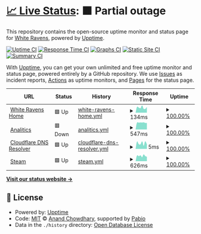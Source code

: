 # [📈 Live Status](https://status.whiteravens.net): <!--live status--> **🟧 Partial outage**

This repository contains the open-source uptime monitor and status page for [White Ravens](https://whiteravens.net), powered by [Upptime](https://github.com/upptime/upptime).

[![Uptime CI](https://github.com/whiteravens20/status.whiteravens.net/workflows/Uptime%20CI/badge.svg)](https://github.com/whiteravens20/status.whiteravens.net/actions?query=workflow%3A%22Uptime+CI%22)
[![Response Time CI](https://github.com/whiteravens20/status.whiteravens.net/workflows/Response%20Time%20CI/badge.svg)](https://github.com/whiteravens20/status.whiteravens.net/actions?query=workflow%3A%22Response+Time+CI%22)
[![Graphs CI](https://github.com/whiteravens20/status.whiteravens.net/workflows/Graphs%20CI/badge.svg)](https://github.com/whiteravens20/status.whiteravens.net/actions?query=workflow%3A%22Graphs+CI%22)
[![Static Site CI](https://github.com/whiteravens20/status.whiteravens.net/workflows/Static%20Site%20CI/badge.svg)](https://github.com/whiteravens20/status.whiteravens.net/actions?query=workflow%3A%22Static+Site+CI%22)
[![Summary CI](https://github.com/whiteravens20/status.whiteravens.net/workflows/Summary%20CI/badge.svg)](https://github.com/whiteravens20/status.whiteravens.net/actions?query=workflow%3A%22Summary+CI%22)

With [Upptime](https://upptime.js.org), you can get your own unlimited and free uptime monitor and status page, powered entirely by a GitHub repository. We use [Issues](https://github.com/whiteravens20/status.whiteravens.net/issues) as incident reports, [Actions](https://github.com/whiteravens20/status.whiteravens.net/actions) as uptime monitors, and [Pages](https://status.whiteravens.net) for the status page.

<!--start: status pages-->
<!-- This summary is generated by Upptime (https://github.com/upptime/upptime) -->
<!-- Do not edit this manually, your changes will be overwritten -->
<!-- prettier-ignore -->
| URL | Status | History | Response Time | Uptime |
| --- | ------ | ------- | ------------- | ------ |
| <img alt="" src="https://icons.duckduckgo.com/ip3/whiteravens.net.ico" height="13"> [White Ravens Home](https://whiteravens.net) | 🟩 Up | [white-ravens-home.yml](https://github.com/whiteravens20/status.whiteravens.net/commits/HEAD/history/white-ravens-home.yml) | <details><summary><img alt="Response time graph" src="./graphs/white-ravens-home/response-time-week.png" height="20"> 134ms</summary><br><a href="https://status.whiteravens.net/history/white-ravens-home"><img alt="Response time 156" src="https://img.shields.io/endpoint?url=https%3A%2F%2Fraw.githubusercontent.com%2Fwhiteravens20%2Fstatus.whiteravens.net%2FHEAD%2Fapi%2Fwhite-ravens-home%2Fresponse-time.json"></a><br><a href="https://status.whiteravens.net/history/white-ravens-home"><img alt="24-hour response time 150" src="https://img.shields.io/endpoint?url=https%3A%2F%2Fraw.githubusercontent.com%2Fwhiteravens20%2Fstatus.whiteravens.net%2FHEAD%2Fapi%2Fwhite-ravens-home%2Fresponse-time-day.json"></a><br><a href="https://status.whiteravens.net/history/white-ravens-home"><img alt="7-day response time 134" src="https://img.shields.io/endpoint?url=https%3A%2F%2Fraw.githubusercontent.com%2Fwhiteravens20%2Fstatus.whiteravens.net%2FHEAD%2Fapi%2Fwhite-ravens-home%2Fresponse-time-week.json"></a><br><a href="https://status.whiteravens.net/history/white-ravens-home"><img alt="30-day response time 155" src="https://img.shields.io/endpoint?url=https%3A%2F%2Fraw.githubusercontent.com%2Fwhiteravens20%2Fstatus.whiteravens.net%2FHEAD%2Fapi%2Fwhite-ravens-home%2Fresponse-time-month.json"></a><br><a href="https://status.whiteravens.net/history/white-ravens-home"><img alt="1-year response time 156" src="https://img.shields.io/endpoint?url=https%3A%2F%2Fraw.githubusercontent.com%2Fwhiteravens20%2Fstatus.whiteravens.net%2FHEAD%2Fapi%2Fwhite-ravens-home%2Fresponse-time-year.json"></a></details> | <details><summary><a href="https://status.whiteravens.net/history/white-ravens-home">100.00%</a></summary><a href="https://status.whiteravens.net/history/white-ravens-home"><img alt="All-time uptime 100.00%" src="https://img.shields.io/endpoint?url=https%3A%2F%2Fraw.githubusercontent.com%2Fwhiteravens20%2Fstatus.whiteravens.net%2FHEAD%2Fapi%2Fwhite-ravens-home%2Fuptime.json"></a><br><a href="https://status.whiteravens.net/history/white-ravens-home"><img alt="24-hour uptime 100.00%" src="https://img.shields.io/endpoint?url=https%3A%2F%2Fraw.githubusercontent.com%2Fwhiteravens20%2Fstatus.whiteravens.net%2FHEAD%2Fapi%2Fwhite-ravens-home%2Fuptime-day.json"></a><br><a href="https://status.whiteravens.net/history/white-ravens-home"><img alt="7-day uptime 100.00%" src="https://img.shields.io/endpoint?url=https%3A%2F%2Fraw.githubusercontent.com%2Fwhiteravens20%2Fstatus.whiteravens.net%2FHEAD%2Fapi%2Fwhite-ravens-home%2Fuptime-week.json"></a><br><a href="https://status.whiteravens.net/history/white-ravens-home"><img alt="30-day uptime 100.00%" src="https://img.shields.io/endpoint?url=https%3A%2F%2Fraw.githubusercontent.com%2Fwhiteravens20%2Fstatus.whiteravens.net%2FHEAD%2Fapi%2Fwhite-ravens-home%2Fuptime-month.json"></a><br><a href="https://status.whiteravens.net/history/white-ravens-home"><img alt="1-year uptime 100.00%" src="https://img.shields.io/endpoint?url=https%3A%2F%2Fraw.githubusercontent.com%2Fwhiteravens20%2Fstatus.whiteravens.net%2FHEAD%2Fapi%2Fwhite-ravens-home%2Fuptime-year.json"></a></details>
| <img alt="" src="https://icons.duckduckgo.com/ip3/whiteravens.goatcounter.com.ico" height="13"> [Analitics](https://whiteravens.goatcounter.com) | 🟥 Down | [analitics.yml](https://github.com/whiteravens20/status.whiteravens.net/commits/HEAD/history/analitics.yml) | <details><summary><img alt="Response time graph" src="./graphs/analitics/response-time-week.png" height="20"> 547ms</summary><br><a href="https://status.whiteravens.net/history/analitics"><img alt="Response time 730" src="https://img.shields.io/endpoint?url=https%3A%2F%2Fraw.githubusercontent.com%2Fwhiteravens20%2Fstatus.whiteravens.net%2FHEAD%2Fapi%2Fanalitics%2Fresponse-time.json"></a><br><a href="https://status.whiteravens.net/history/analitics"><img alt="24-hour response time 576" src="https://img.shields.io/endpoint?url=https%3A%2F%2Fraw.githubusercontent.com%2Fwhiteravens20%2Fstatus.whiteravens.net%2FHEAD%2Fapi%2Fanalitics%2Fresponse-time-day.json"></a><br><a href="https://status.whiteravens.net/history/analitics"><img alt="7-day response time 547" src="https://img.shields.io/endpoint?url=https%3A%2F%2Fraw.githubusercontent.com%2Fwhiteravens20%2Fstatus.whiteravens.net%2FHEAD%2Fapi%2Fanalitics%2Fresponse-time-week.json"></a><br><a href="https://status.whiteravens.net/history/analitics"><img alt="30-day response time 611" src="https://img.shields.io/endpoint?url=https%3A%2F%2Fraw.githubusercontent.com%2Fwhiteravens20%2Fstatus.whiteravens.net%2FHEAD%2Fapi%2Fanalitics%2Fresponse-time-month.json"></a><br><a href="https://status.whiteravens.net/history/analitics"><img alt="1-year response time 730" src="https://img.shields.io/endpoint?url=https%3A%2F%2Fraw.githubusercontent.com%2Fwhiteravens20%2Fstatus.whiteravens.net%2FHEAD%2Fapi%2Fanalitics%2Fresponse-time-year.json"></a></details> | <details><summary><a href="https://status.whiteravens.net/history/analitics">100.00%</a></summary><a href="https://status.whiteravens.net/history/analitics"><img alt="All-time uptime 99.65%" src="https://img.shields.io/endpoint?url=https%3A%2F%2Fraw.githubusercontent.com%2Fwhiteravens20%2Fstatus.whiteravens.net%2FHEAD%2Fapi%2Fanalitics%2Fuptime.json"></a><br><a href="https://status.whiteravens.net/history/analitics"><img alt="24-hour uptime 100.00%" src="https://img.shields.io/endpoint?url=https%3A%2F%2Fraw.githubusercontent.com%2Fwhiteravens20%2Fstatus.whiteravens.net%2FHEAD%2Fapi%2Fanalitics%2Fuptime-day.json"></a><br><a href="https://status.whiteravens.net/history/analitics"><img alt="7-day uptime 100.00%" src="https://img.shields.io/endpoint?url=https%3A%2F%2Fraw.githubusercontent.com%2Fwhiteravens20%2Fstatus.whiteravens.net%2FHEAD%2Fapi%2Fanalitics%2Fuptime-week.json"></a><br><a href="https://status.whiteravens.net/history/analitics"><img alt="30-day uptime 99.96%" src="https://img.shields.io/endpoint?url=https%3A%2F%2Fraw.githubusercontent.com%2Fwhiteravens20%2Fstatus.whiteravens.net%2FHEAD%2Fapi%2Fanalitics%2Fuptime-month.json"></a><br><a href="https://status.whiteravens.net/history/analitics"><img alt="1-year uptime 99.65%" src="https://img.shields.io/endpoint?url=https%3A%2F%2Fraw.githubusercontent.com%2Fwhiteravens20%2Fstatus.whiteravens.net%2FHEAD%2Fapi%2Fanalitics%2Fuptime-year.json"></a></details>
| <img alt="" src="https://www.cloudflare.com/favicon.ico" height="13"> [Cloudflare DNS Resolver](1.1.1.1) | 🟩 Up | [cloudflare-dns-resolver.yml](https://github.com/whiteravens20/status.whiteravens.net/commits/HEAD/history/cloudflare-dns-resolver.yml) | <details><summary><img alt="Response time graph" src="./graphs/cloudflare-dns-resolver/response-time-week.png" height="20"> 5ms</summary><br><a href="https://status.whiteravens.net/history/cloudflare-dns-resolver"><img alt="Response time 6" src="https://img.shields.io/endpoint?url=https%3A%2F%2Fraw.githubusercontent.com%2Fwhiteravens20%2Fstatus.whiteravens.net%2FHEAD%2Fapi%2Fcloudflare-dns-resolver%2Fresponse-time.json"></a><br><a href="https://status.whiteravens.net/history/cloudflare-dns-resolver"><img alt="24-hour response time 6" src="https://img.shields.io/endpoint?url=https%3A%2F%2Fraw.githubusercontent.com%2Fwhiteravens20%2Fstatus.whiteravens.net%2FHEAD%2Fapi%2Fcloudflare-dns-resolver%2Fresponse-time-day.json"></a><br><a href="https://status.whiteravens.net/history/cloudflare-dns-resolver"><img alt="7-day response time 5" src="https://img.shields.io/endpoint?url=https%3A%2F%2Fraw.githubusercontent.com%2Fwhiteravens20%2Fstatus.whiteravens.net%2FHEAD%2Fapi%2Fcloudflare-dns-resolver%2Fresponse-time-week.json"></a><br><a href="https://status.whiteravens.net/history/cloudflare-dns-resolver"><img alt="30-day response time 4" src="https://img.shields.io/endpoint?url=https%3A%2F%2Fraw.githubusercontent.com%2Fwhiteravens20%2Fstatus.whiteravens.net%2FHEAD%2Fapi%2Fcloudflare-dns-resolver%2Fresponse-time-month.json"></a><br><a href="https://status.whiteravens.net/history/cloudflare-dns-resolver"><img alt="1-year response time 6" src="https://img.shields.io/endpoint?url=https%3A%2F%2Fraw.githubusercontent.com%2Fwhiteravens20%2Fstatus.whiteravens.net%2FHEAD%2Fapi%2Fcloudflare-dns-resolver%2Fresponse-time-year.json"></a></details> | <details><summary><a href="https://status.whiteravens.net/history/cloudflare-dns-resolver">100.00%</a></summary><a href="https://status.whiteravens.net/history/cloudflare-dns-resolver"><img alt="All-time uptime 100.00%" src="https://img.shields.io/endpoint?url=https%3A%2F%2Fraw.githubusercontent.com%2Fwhiteravens20%2Fstatus.whiteravens.net%2FHEAD%2Fapi%2Fcloudflare-dns-resolver%2Fuptime.json"></a><br><a href="https://status.whiteravens.net/history/cloudflare-dns-resolver"><img alt="24-hour uptime 100.00%" src="https://img.shields.io/endpoint?url=https%3A%2F%2Fraw.githubusercontent.com%2Fwhiteravens20%2Fstatus.whiteravens.net%2FHEAD%2Fapi%2Fcloudflare-dns-resolver%2Fuptime-day.json"></a><br><a href="https://status.whiteravens.net/history/cloudflare-dns-resolver"><img alt="7-day uptime 100.00%" src="https://img.shields.io/endpoint?url=https%3A%2F%2Fraw.githubusercontent.com%2Fwhiteravens20%2Fstatus.whiteravens.net%2FHEAD%2Fapi%2Fcloudflare-dns-resolver%2Fuptime-week.json"></a><br><a href="https://status.whiteravens.net/history/cloudflare-dns-resolver"><img alt="30-day uptime 100.00%" src="https://img.shields.io/endpoint?url=https%3A%2F%2Fraw.githubusercontent.com%2Fwhiteravens20%2Fstatus.whiteravens.net%2FHEAD%2Fapi%2Fcloudflare-dns-resolver%2Fuptime-month.json"></a><br><a href="https://status.whiteravens.net/history/cloudflare-dns-resolver"><img alt="1-year uptime 100.00%" src="https://img.shields.io/endpoint?url=https%3A%2F%2Fraw.githubusercontent.com%2Fwhiteravens20%2Fstatus.whiteravens.net%2FHEAD%2Fapi%2Fcloudflare-dns-resolver%2Fuptime-year.json"></a></details>
| <img alt="" src="https://icons.duckduckgo.com/ip3/store.steampowered.com.ico" height="13"> [Steam](https://store.steampowered.com) | 🟩 Up | [steam.yml](https://github.com/whiteravens20/status.whiteravens.net/commits/HEAD/history/steam.yml) | <details><summary><img alt="Response time graph" src="./graphs/steam/response-time-week.png" height="20"> 626ms</summary><br><a href="https://status.whiteravens.net/history/steam"><img alt="Response time 518" src="https://img.shields.io/endpoint?url=https%3A%2F%2Fraw.githubusercontent.com%2Fwhiteravens20%2Fstatus.whiteravens.net%2FHEAD%2Fapi%2Fsteam%2Fresponse-time.json"></a><br><a href="https://status.whiteravens.net/history/steam"><img alt="24-hour response time 712" src="https://img.shields.io/endpoint?url=https%3A%2F%2Fraw.githubusercontent.com%2Fwhiteravens20%2Fstatus.whiteravens.net%2FHEAD%2Fapi%2Fsteam%2Fresponse-time-day.json"></a><br><a href="https://status.whiteravens.net/history/steam"><img alt="7-day response time 626" src="https://img.shields.io/endpoint?url=https%3A%2F%2Fraw.githubusercontent.com%2Fwhiteravens20%2Fstatus.whiteravens.net%2FHEAD%2Fapi%2Fsteam%2Fresponse-time-week.json"></a><br><a href="https://status.whiteravens.net/history/steam"><img alt="30-day response time 637" src="https://img.shields.io/endpoint?url=https%3A%2F%2Fraw.githubusercontent.com%2Fwhiteravens20%2Fstatus.whiteravens.net%2FHEAD%2Fapi%2Fsteam%2Fresponse-time-month.json"></a><br><a href="https://status.whiteravens.net/history/steam"><img alt="1-year response time 518" src="https://img.shields.io/endpoint?url=https%3A%2F%2Fraw.githubusercontent.com%2Fwhiteravens20%2Fstatus.whiteravens.net%2FHEAD%2Fapi%2Fsteam%2Fresponse-time-year.json"></a></details> | <details><summary><a href="https://status.whiteravens.net/history/steam">100.00%</a></summary><a href="https://status.whiteravens.net/history/steam"><img alt="All-time uptime 99.97%" src="https://img.shields.io/endpoint?url=https%3A%2F%2Fraw.githubusercontent.com%2Fwhiteravens20%2Fstatus.whiteravens.net%2FHEAD%2Fapi%2Fsteam%2Fuptime.json"></a><br><a href="https://status.whiteravens.net/history/steam"><img alt="24-hour uptime 100.00%" src="https://img.shields.io/endpoint?url=https%3A%2F%2Fraw.githubusercontent.com%2Fwhiteravens20%2Fstatus.whiteravens.net%2FHEAD%2Fapi%2Fsteam%2Fuptime-day.json"></a><br><a href="https://status.whiteravens.net/history/steam"><img alt="7-day uptime 100.00%" src="https://img.shields.io/endpoint?url=https%3A%2F%2Fraw.githubusercontent.com%2Fwhiteravens20%2Fstatus.whiteravens.net%2FHEAD%2Fapi%2Fsteam%2Fuptime-week.json"></a><br><a href="https://status.whiteravens.net/history/steam"><img alt="30-day uptime 100.00%" src="https://img.shields.io/endpoint?url=https%3A%2F%2Fraw.githubusercontent.com%2Fwhiteravens20%2Fstatus.whiteravens.net%2FHEAD%2Fapi%2Fsteam%2Fuptime-month.json"></a><br><a href="https://status.whiteravens.net/history/steam"><img alt="1-year uptime 99.97%" src="https://img.shields.io/endpoint?url=https%3A%2F%2Fraw.githubusercontent.com%2Fwhiteravens20%2Fstatus.whiteravens.net%2FHEAD%2Fapi%2Fsteam%2Fuptime-year.json"></a></details>

<!--end: status pages-->

[**Visit our status website →**](https://status.whiteravens.net)

## 📄 License

- Powered by: [Upptime](https://github.com/upptime/upptime)
- Code: [MIT](./LICENSE) © [Anand Chowdhary](https://anandchowdhary.com), supported by [Pabio](https://pabio.com)
- Data in the `./history` directory: [Open Database License](https://opendatacommons.org/licenses/odbl/1-0/)
